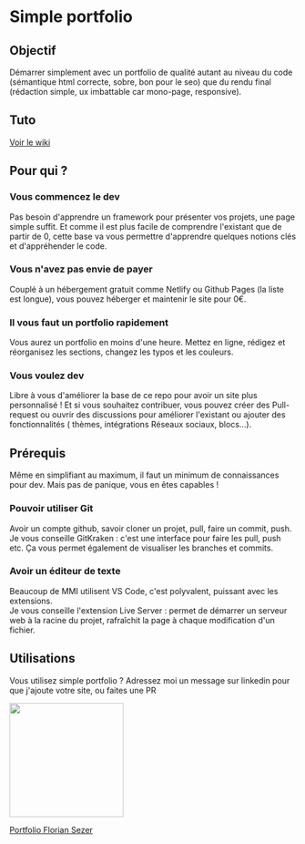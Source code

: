 # Simple portfolio

## Objectif

Démarrer simplement avec un portfolio de qualité autant au niveau du code (sémantique html correcte, sobre, bon pour le
seo) que du rendu final (rédaction simple, ux imbattable car mono-page, responsive).

## Tuto

[Voir le wiki](https://github.com/arthaud-proust/simple-portfolio/wiki)

## Pour qui ?

### Vous commencez le dev

Pas besoin d'apprendre un framework pour présenter vos projets, une page simple suffit. Et comme il est plus facile de
comprendre l'existant que de partir de 0, cette base va vous permettre d'apprendre quelques notions clés et
d'appréhender le code.

### Vous n'avez pas envie de payer

Couplé à un hébergement gratuit comme Netlify ou Github Pages (la liste est longue), vous pouvez héberger et maintenir
le site pour 0€.

### Il vous faut un portfolio rapidement

Vous aurez un portfolio en moins d'une heure. Mettez en ligne, rédigez et réorganisez les sections, changez les typos et
les couleurs.

### Vous voulez dev

Libre à vous d'améliorer la base de ce repo pour avoir un site plus personnalisé ! Et si vous souhaitez contribuer, vous
pouvez créer des Pull-request ou ouvrir des discussions pour améliorer l'existant ou ajouter des fonctionnalités (
thèmes, intégrations Réseaux sociaux, blocs...).

## Prérequis

Même en simplifiant au maximum, il faut un minimum de connaissances pour dev. Mais pas de panique, vous en êtes
capables !

### Pouvoir utiliser Git

Avoir un compte github, savoir cloner un projet, pull, faire un commit, push.  
Je vous conseille GitKraken : c'est une interface pour faire les pull, push etc. Ça vous permet également de visualiser
les branches et commits.

### Avoir un éditeur de texte

Beaucoup de MMI utilisent VS Code, c'est polyvalent, puissant avec les extensions.  
Je vous conseille l'extension Live Server : permet de démarrer un serveur web à la racine du projet, rafraîchit la page
à chaque modification d'un fichier.

## Utilisations
Vous utilisez simple portfolio ? Adressez moi un message sur linkedin pour que j'ajoute votre site, ou faites une PR


[<img src="https://github.com/user-attachments/assets/6b782c4d-3265-4e10-8288-f28bbaceeea1" height="200"/>](https://sezer-florian-portfolio.netlify.app/)

[Portfolio Florian Sezer](https://sezer-florian-portfolio.netlify.app/)
